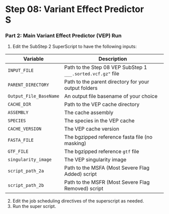 # Step 08: Variant Effect Predictor <br> S


### Part 2: Main Variant Effect Predictor (VEP) Run

1) Edit the SubStep 2 SuperScript to have the following inputs:

| Variable               | Description                                                 |
|-------------|-----------------------------------|
| `INPUT_FILE`           | Path to the Step 08 VEP SubStep 1 `___.sorted.vcf.gz"` file |
| `PARENT_DIRECTORY`     | Path to the parent directory for your output folders        |
| `Output_File_BaseName` | An output file basename of your choice                      | 
| `CACHE_DIR`            | Path to the VEP cache directory                             |
| `ASSEMBLY`             | The cache assembly                                          | 
| `SPECIES`              | The species in the VEP cache                                | 
| `CACHE_VERSION`        | The VEP cache version                                       | 
| `FASTA_FILE`           | The bgzipped reference fasta file (no masking)              |
| `GTF_FILE`             | The bgzipped reference `gtf` file                           |
| `singularity_image`    | The VEP singularity image                                   |
| `script_path_2a`       | Path to the MSFA (Most Severe Flag Added) script            |
| `script_path_2b`       | Path to the MSFR (Most Severe Flag Removed) script          |


2) Edit the job scheduling directives of the superscript as needed. 
3) Run the super script.
